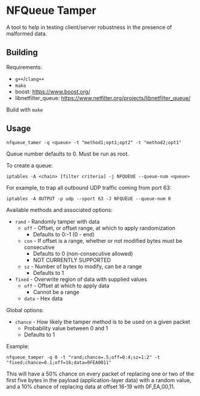 NFQueue Tamper
==============

A tool to help in testing client/server robustness in the presence of malformed
data.

Building
--------

Requirements:
 - `g++`/`clang++`
 - `make`
 - boost: https://www.boost.org/
 - libnetfilter_queue: https://www.netfilter.org/projects/libnetfilter_queue/

Build with `make`

Usage
-----

    nfqueue_tamer -q <queue> -t "method1;opt1;opt2" -t "method2;opt1"

Queue number defaults to 0. Must be run as root.

To create a queue:

    iptables -A <chain> [filter criteria] -j NFQUEUE --queue-num <queue>

For example, to trap all outbound UDP traffic coming from port 63:

    iptables -A OUTPUT -p udp --sport 63 -J NFQUEUE --queue-num 0

Available methods and associated options:
 - `rand` - Randomly tamper with data
   - `off` - Offset, or offset range, at which to apply randomization
     - Defaults to 0:-1 (0 - end)
   - `con` - If offset is a range, whether or not modified bytes must be consecutive
     - Defaults to 0 (non-consecutive allowed)
     - NOT CURRENTLY SUPPORTED
   - `sz`  - Number of bytes to modify, can be a range
     - Defaults to 1
 - `fixed` - Overwrite region of data with supplied values
   - `off` - Offset at which to apply data
     - Cannot be a range
   - `data` - Hex data

Global options:
 - `chance` - How likely the tamper method is to be used on a given packet
   - Probability value between 0 and 1
   - Defaults to 1

Example:

    nfqueue_tamper -q 0 -t "rand;chance=.5;off=0:4;sz=1:2" -t "fixed;chance=0.1;off=16;data=0FEA0011"

This will have a 50% chance on every packet of replacing one or two of the first
five bytes in the payload (application-layer data) with a random value, and a 10%
chance of replacing data at offset 16-19 with 0F,EA,00,11.